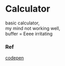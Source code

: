 # Calculator
 
 basic calculator,\
 my mind not working well,\
 buffer = Eeee irritating

### Ref
 [codepen](https://codepen.io/codeSTACKr/pen/BaygGev?editors=0010)
